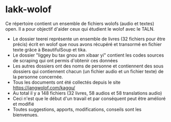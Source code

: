 # lakk-wolof
Ce répertoire contient un ensemble de fichiers wolofs (audio et textes) open. Il a pour objectif d'aider ceux qui étudient le wolof avec le TALN.
- Le dossier teerei représente un ensemble de livres (32 fichiers pour être précis) écrit en wolof que nous avons récupéré et transormé en fichier texte grâce à BeautifulSoup et tika.
- Le dossier "liggey bu tax gnou am xibaar yi" contient les codes sources de scraping qui ont permis d'obtenir ces données
- Les autres dossiers ont des noms de personne et contiennent des sous dossiers qui contiennent chacun (un fichier audio et un fichier texte) de la personne concernée.
- Tous les documents ont été collectés depuis le site https://jangwolof.com/kaggu/
- Au total il y a 148 fichiers (32 livres, 58 audios et 58 translations audio)
- Ceci n'est que le début d'un travail et par conséquent peut être amélioré et modifié
- Toutes suggestions, apports, modifications, conseils sont les bienvenues.
